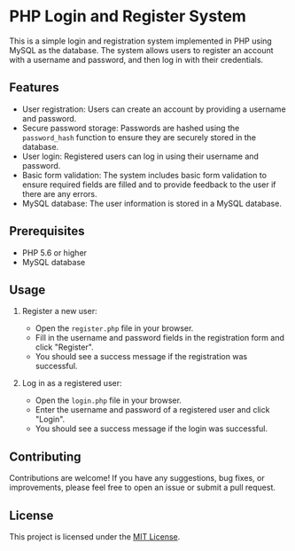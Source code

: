 # PHP Login and Register System

This is a simple login and registration system implemented in PHP using MySQL as the database. The system allows users to register an account with a username and password, and then log in with their credentials.

## Features

- User registration: Users can create an account by providing a username and password.
- Secure password storage: Passwords are hashed using the `password_hash` function to ensure they are securely stored in the database.
- User login: Registered users can log in using their username and password.
- Basic form validation: The system includes basic form validation to ensure required fields are filled and to provide feedback to the user if there are any errors.
- MySQL database: The user information is stored in a MySQL database.

## Prerequisites

- PHP 5.6 or higher
- MySQL database

## Usage

1. Register a new user:
   - Open the `register.php` file in your browser.
   - Fill in the username and password fields in the registration form and click "Register".
   - You should see a success message if the registration was successful.

2. Log in as a registered user:
   - Open the `login.php` file in your browser.
   - Enter the username and password of a registered user and click "Login".
   - You should see a success message if the login was successful.

## Contributing

Contributions are welcome! If you have any suggestions, bug fixes, or improvements, please feel free to open an issue or submit a pull request.

## License

This project is licensed under the [MIT License](LICENSE).
